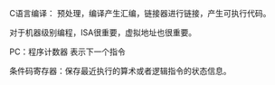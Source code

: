 C语言编译： 预处理，编译产生汇编，链接器进行链接，产生可执行代码。

对于机器级别编程，ISA很重要，虚拟地址也很重要。

PC：程序计数器 表示下一个指令

条件码寄存器：保存最近执行的算术或者逻辑指令的状态信息。

